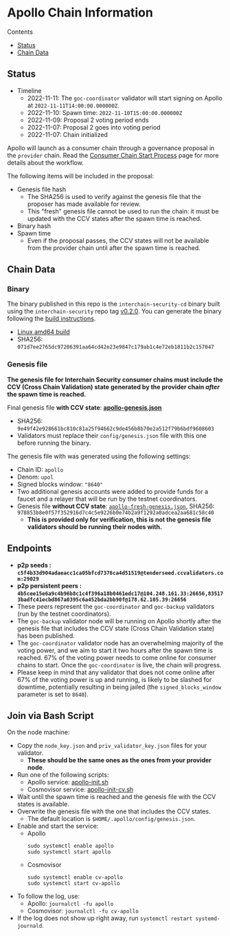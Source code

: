 # Apollo Chain Information

Contents

* [Status](#status)
* [Chain Data](#chain-data)

## Status

* Timeline
  * 2022-11-11: The `goc-coordinator` validator will start signing on Apollo at `2022-11-11T14:00:00.000000Z`.
  * 2022-11-10: Spawn time: `2022-11-10T15:00:00.000000Z`
  * 2022-11-09: Proposal 2 voting period ends
  * 2022-11-07: Proposal 2 goes into voting period
  * 2022-11-07: Chain initialized

Apollo will launch as a consumer chain through a governance proposal in the `provider` chain. Read the [Consumer Chain Start Process](/docs/Consumer-Chain-Start-Process.md) page for more details about the workflow.

The following items will be included in the proposal:
* Genesis file hash
  * The SHA256 is used to verify against the genesis file that the proposer has made available for review.
  * This "fresh" genesis file cannot be used to run the chain: it must be updated with the CCV states after the spawn time is reached.
* Binary hash
* Spawn time
  * Even if the proposal passes, the CCV states will not be available from the provider chain until after the spawn time is reached.

## Chain Data

### Binary

The binary published in this repo is the `interchain-security-cd` binary built using the `interchain-security` repo tag [v0.2.0](https://github.com/cosmos/interchain-security/releases/tag/v0.2.0). You can generate the binary following the [build instructions](https://github.com/cosmos/interchain-security#instructions).

  * [Linux amd64 build](interchain-security-cd)
  * SHA256: `071d7ee2765dc97206391aa64cd42e23e9847c179ab1c4e72eb1811b2c157047`

### Genesis file

**The genesis file for Interchain Security consumer chains must include the CCV (Cross Chain Validation) state generated by the provider chain _after_ the spawn time is reached.**

Final genesis file **with CCV state**: **[apollo-genesis.json](apollo-genesis.json)**
- SHA256: `9e49f42e928661bc810c81a25f94662c9de456b8b70e2a512f79b6bdf9608603`
- Validators must replace their `config/genesis.json` file with this one before running the binary.

The genesis file with was generated using the following settings:

* Chain ID: `apollo`
* Denom: `upol`
* Signed blocks window: `"8640"`
* Two additional genesis accounts were added to provide funds for a faucet and a relayer that will be run by the testnet coordinators.
* Genesis file **without CCV state**: [`apollo-fresh-genesis.json`](apollo-fresh-genesis.json), SHA256: `978853b8e0f57f352916d7c4c5e9226b0e74b2a9f1292a0adcea2aa681c58c40`
  * **This is provided only for verification, this is not the genesis file validators should be running their nodes with.**

## Endpoints

* **p2p seeds : `c5f4b33d904adaeacc1ca05bfcd7376ca4d51519@tenderseed.ccvalidators.com:29029`**
* **p2p persistent peers : `4b5cee15e6a9c4b96b8c1c4f396a18b0461edc17@104.248.161.33:26656,835173badfc41ecbd867a0395c6a452bda2bb90f@178.62.105.39:26656`**
* These peers represent the `goc-coordinator` and `goc-backup` validators (run by the testnet coordinators). 
* The `goc-backup` validator node will be running on Apollo shortly after the genesis file that includes the CCV state (Cross Chain Validation state) has been published.
* The `goc-coordinator` validator node has an overwhelming majority of the voting power, and we aim to start it two hours after the spawn time is reached. 67% of the voting power needs to come online for consumer chains to start. Once the `goc-coordinator` is live, the chain will progress.
* Please keep in mind that any validator that does not come online after 67% of the voting power is up and running, is likely to be slashed for downtime, potentially resulting in being jailed (the `signed_blocks_window` parameter is set to `8640`).

## Join via Bash Script

On the node machine:
- Copy the `node_key.json` and `priv_validator_key.json` files for your validator.
  - **These should be the same ones as the ones from your provider node**.
- Run one of the following scripts:
  - Apollo service: [apollo-init.sh](apollo-init.sh)
  - Cosmovisor service: [apollo-init-cv.sh](apollo-init-cv.sh)
- Wait until the spawn time is reached and the genesis file with the CCV states is available.
- Overwrite the genesis file with the one that includes the CCV states.
  - The default location is `$HOME/.apollo/config/genesis.json`.
- Enable and start the service:
  - Apollo
    ```
    sudo systemctl enable apollo
    sudo systemctl start apollo
    ```
  - Cosmovisor
    ```
    sudo systemctl enable cv-apollo
    sudo systemctl start cv-apollo
    ```
- To follow the log, use:
  - Apollo: `journalctl -fu apollo`
  - Cosmovisor: `journalctl -fu cv-apollo`
- If the log does not show up right away, run `systemctl restart systemd-journald`.
